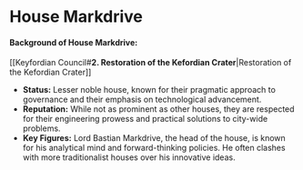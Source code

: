# House Markdrive
#### Background of House Markdrive:
[[Keyfordian Council#**2. Restoration of the Kefordian Crater**|Restoration of the Kefordian Crater]]

- **Status:** Lesser noble house, known for their pragmatic approach to governance and their emphasis on technological advancement.
- **Reputation:** While not as prominent as other houses, they are respected for their engineering prowess and practical solutions to city-wide problems.
- **Key Figures:** Lord Bastian Markdrive, the head of the house, is known for his analytical mind and forward-thinking policies. He often clashes with more traditionalist houses over his innovative ideas.

